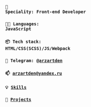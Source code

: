 

  ### <code>👷 Speciality: Front-end Developer</code>
  ### <code>🧑‍💻 Languages: JavaScript</code>
  ### <code>📦 Tech stack: HTML/CSS(SCSS)/JS/Webpack</code>
  ### <code>💬 Telegram: [@arzartden](https://telegram.me/arzartden)</code>
  ### <code>📫 [arzartden@yandex.ru](mailto:arzartden@yandex.ru)</code>
  ### <code>💡 [Skills](SKILLS.md)</code>
  ### <code>🧻 [Projects](PROJECTS.md)</code>
